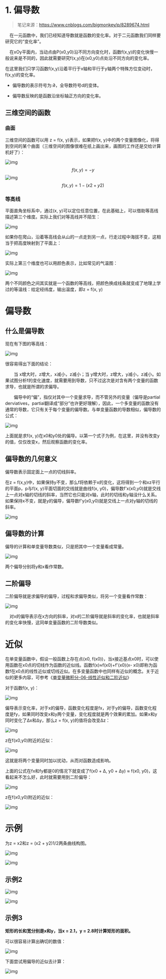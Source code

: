 # 1. 偏导数

> 笔记来源：https://www.cnblogs.com/bigmonkey/p/8289674.html

　在一元函数中，我们已经知道导数就是函数的变化率。对于二元函数我们同样要研究它的“变化率”。

　在xOy平面内，当动点由P(x0,y0)沿不同方向变化时，函数f(x,y)的变化快慢一般说来是不同的，因此就需要研究f(x,y)在(x0,y0)点处沿不同方向的变化率。

在这里我们只学习函数f(x,y)沿着平行于x轴和平行于y轴两个特殊方位变动时，f(x,y)的变化率。

- 偏导数的表示符号为:∂，全导数符号d的变体。

- 偏导数反映的是函数沿坐标轴正方向的变化率。

## 三维空间的函数

### 曲面

三维空间的函数可以用 z = f(x, y)表示，如果把f(x, y)中的两个变量图像化，将得到空间的某个曲面（三维空间的图像很难在纸上画出来，画图的工作还是交给计算机好了）：

![img](.\img\1203675-20180115194755896-665350282.png)
$$
f(x, y) = -y
$$
![img](.\img\1203675-20180115194836693-1306030612.png)
$$
f(x,y) = 1 - (x2 + y2)
$$

### 等高线

平面直角坐标系中，通过(x, y)可以定位任意位置，在此基础上，可以借助等高线描述第三个维度。实际上我们对等高线并不陌生：

![img](.\img\1203675-20180115194913053-435453014.png)

如果你在爬山，沿着等高线会从山的一点走到另一点，行走过程中海拔不变，这相当于把高度映射到了平面上：

![img](.\img\1203675-20180115194925115-1194244653.png)

实际上第三个维度也可以用颜色表示，比如常见的气温图：

![img](.\img\1203675-20180115194937459-1143138082.png)

两个不同颜色之间其实就是一个函数的等高线，把颜色换成线条就变成了地理上学过的等温线：给定经纬度，输出温度，即z = f(x, y)

# 偏导数

## 什么是偏导数

现在有下图的等高线：

![img](.\img\1203675-20180115194952787-355238858.png)

很容易得出下面的结论：

　　当 x增大时，z增大，x减小，z减小；当 y增大时，z增大，y减小，z减小。如果试图分析f的变化速度，就需要用到导数，只不过这次是对含有两个变量的函数求导，也就是所谓的求偏导。

　　偏导中的“偏”，指仅对其中一个变量求导，而不管另外的变量（偏导是partial derviatives，partial翻译成“部分”也许更好理解），因此，一个多变量的函数没有通常的导数，它只有关于每个变量的偏导数。与单变量函数的导数相似，偏导数的公式：

![img](.\img\1203675-20180115195008303-1016493530.png)

上面就是求f(x, y)在x0和y0处的偏导。以第一个式子为例，在这里，并没有改变y的值，仅仅改变x，然后观察函数的变化率。

## 偏导数的几何意义

偏导数表示固定面上一点的切线斜率。

在z = f(x,y)中，如果保持y不变，那么f将依赖于x的变化，这将得到一个和xz平行的平面p，p与f(x, y)平面切面的交线就是曲线f(x, y0)，偏导数f'x(x0,y0)就是交线上一点对x轴的切线的斜率，当然它也只能对x轴，此时的切线和y轴没什么关系。如果保持x不变，就是y的偏导，偏导数f'y(x0,y0)就是交线上一点对y轴的切线的斜率。

![img](.\img\1203675-20180115195022599-962735283.png)

## 偏导数的计算

偏导的计算和单变量导数类似，只是把其中一个变量看成常量。

![img](.\img\1203675-20180115195045537-302009162.png)

两个偏导分别将y和x看作常数。

## 二阶偏导

二阶偏导就是求偏导的偏导，过程和求偏导类似，将另一个变量看作常数：

![img](.\img\1203675-20180119110836865-896721436.png)

　对x的偏导表示在x方向的斜率，对x的二阶偏导就是斜率的变化率，也就是斜率的变化率快慢，这同单变量函数的二阶导数类似。

# 近似

在单变量函数中，假设一般函数上存在点(x0, f(x0))，当x接近基点x0时，可以使用函数在x0点的切线作为函数的近似线。函数f(x)≈f(x0)+f'(x0)(x- x0)即称为函数f在x0点的线性近似或切线近似。在多变量函数中也同样有近似的概念。关于近似的更多内容，可参考《[单变量微积分-06-线性近似和二阶近似](./单变量微积分-06-线性近似和二阶近似.md)》

对于函数f(x, y)：

![img](.\img\1203675-20180116150708521-328654257.png)

偏导表示变化率，对于x的偏导，函数变化程度是fx，对于y的偏导，函数变化程度是fy，如果同时改变x和y两个变量，变化程度就是两个效果的累加。如果x和y同时变化了Δx和Δy，那么z = f(x, y)的值将会改变Δz：

![img](.\img\1203675-20180116151233474-1572232043.png)

z在f(x0,y0)附近的近似：

![img](.\img\1203675-20180119123731193-2032281953.png)

这就是将两个变量同时加以扰动，从而对函数造成影响。

上面的公式在fx和fy都是0的情况下就变成了f(x0 + Δ, y0 + Δy) ≈ f(x0, y0)，这看起来不怎么好，此时就需要用到二阶偏导：

![img](.\img\1203675-20180119123455787-1144218434.png)

z在f(x0,y0)附近的近似：

![img](.\img\1203675-20180119123527506-915478940.png)

# 示例

为z = x2和z = (x2 + y2)1/2两条曲线构图。

![img](.\img\1203675-20180115195147537-1979016594.png)

![img](.\img\1203675-20180115195215146-500868297.png)

## 示例2

![img](.\img\1203675-20180115195249646-1869964249.png)

![img](.\img\1203675-20180115195259459-736334670.png)

## 示例3

**矩形的长和宽分别是x和y，当x = 2.1，y = 2.8时计算矩形的面积。**

可以很容易计算出确切的数值：

![img](.\img\1203675-20180116151355615-1098316093.png)

下面尝试用偏导的近似去计算：

![img](.\img\1203675-20180116151420412-1863274087.png)